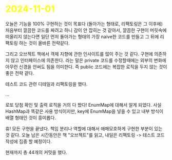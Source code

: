 # <span style="color:yellow">2024-11-01</span>
오늘은 기능을 100% 구현하는 것이 목표다 (돌아가는 형태로, 리팩토링은 그 이후에)
처음부터 깔끔한 코드를 짜려고 하니 감이 안 잡히는 것 같아서, 깔끔한 구현이 머릿속에 떠올리지 않는다면 일단 먼저 돌아가는 형태의 가장 naive한 코드를 만들고 그 뒤에 리팩토링 하는 것이 올바른 전략같다.

그리고 오브젝트 책에서 객체 지향에 관한 인사이트를 많이 주는 것 같다. 구현에 의존하지 않고 인터페이스에 의존한다. 라는 말은 private 코드를 수정할때에는 외부의 변화에 아무런 신경을 안써도 됨을 의미한다. 즉 public 코드에는 복잡한 로직을 두지 않는 것이 좋은 전략 같다.

테스트 코드 관련 디테일과 리팩토링을 했다.

...

로또 당첨 확인 및 출력 로직을 거의 다 짰다! EnumMap에 대해서 알게 되었다. 사실 HashMap과 똑같은 사용 방식이지만, key에 EnumMap을 넣을 수 있고 내부 방식이 배열 형태인 것이 흥미롭다.

휴! 모든 구현을 끝냈다. 책임 분리나 역할에 대해서 애매모호하게 구현한 부분이 있는 것 같다.
오늘 남은 시간동안은 책 "오브젝트"를 읽고, 내일은 리팩토링 -> 테스트 코드 작성에 집중 할 예정이다.

현재까지 총 44개의 커밋을 했다.